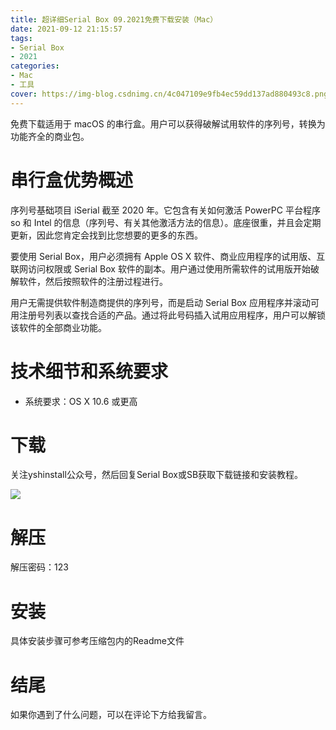 ```yaml
---
title: 超详细Serial Box 09.2021免费下载安装（Mac）
date: 2021-09-12 21:15:57
tags:
- Serial Box
- 2021
categories:
- Mac
- 工具
cover: https://img-blog.csdnimg.cn/4c047109e9fb4ec59dd137ad880493c8.png
---
```


免费下载适用于 macOS 的串行盒。用户可以获得破解试用软件的序列号，转换为功能齐全的商业包。

# 串行盒优势概述
序列号基础项目 iSerial 截至 2020 年。它包含有关如何激活 PowerPC 平台程序 so 和 Intel 的信息（序列号、有关其他激活方法的信息）。底座很重，并且会定期更新，因此您肯定会找到比您想要的更多的东西。

要使用 Serial Box，用户必须拥有 Apple OS X 软件、商业应用程序的试用版、互联网访问权限或 Serial Box 软件的副本。用户通过使用所需软件的试用版开始破解软件，然后按照软件的注册过程进行。

用户无需提供软件制造商提供的序列号，而是启动 Serial Box 应用程序并滚动可用注册号列表以查找合适的产品。通过将此号码插入试用应用程序，用户可以解锁该软件的全部商业功能。

# 技术细节和系统要求
- 系统要求：OS X 10.6 或更高

# 下载
关注yshinstall公众号，然后回复Serial Box或SB获取下载链接和安装教程。

![](https://img-blog.csdnimg.cn/f824f9d6c4ca40549a3d02de1938c17c.jpg#pic_center)

# 解压
解压密码：123

# 安装
具体安装步骤可参考压缩包内的Readme文件

# 结尾
如果你遇到了什么问题，可以在评论下方给我留言。

